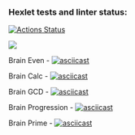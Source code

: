 ### Hexlet tests and linter status:
[![Actions Status](https://github.com/BRODER1CK/python-project-49/workflows/hexlet-check/badge.svg)](https://github.com/BRODER1CK/python-project-49/actions)

<a href="https://codeclimate.com/github/BRODER1CK/python-project-49/maintainability"><img src="https://api.codeclimate.com/v1/badges/bd45a93e6902729e87b0/maintainability" /></a>

Brain Even - [![asciicast](https://asciinema.org/a/iaF3N7iNcolhpQ1y63WvwJWCQ.svg)](https://asciinema.org/a/iaF3N7iNcolhpQ1y63WvwJWCQ)

Brain Calc - [![asciicast](https://asciinema.org/a/zQNFfjhtoQeG8a1KjLa5FYegV.svg)](https://asciinema.org/a/zQNFfjhtoQeG8a1KjLa5FYegV)

Brain GCD - [![asciicast](https://asciinema.org/a/BdwjhICTz6BX3ndRSQRfMkvjr.svg)](https://asciinema.org/a/BdwjhICTz6BX3ndRSQRfMkvjr)

Brain Progression - [![asciicast](https://asciinema.org/a/TotqX04zz6myqToxyYZp8x3Jp.svg)](https://asciinema.org/a/TotqX04zz6myqToxyYZp8x3Jp)

Brain Prime - [![asciicast](https://asciinema.org/a/G2gRZQiYZvQbdJh6ARavumLRf.svg)](https://asciinema.org/a/G2gRZQiYZvQbdJh6ARavumLRf)
